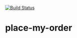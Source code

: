 [![Build Status](https://travis-ci.org/matthewp/place-my-order.png?branch=master)](https://travis-ci.org/matthewp/place-my-order)

# place-my-order
